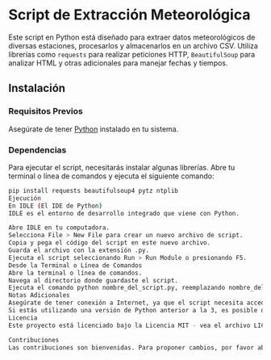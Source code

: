 # Script de Extracción Meteorológica

Este script en Python está diseñado para extraer datos meteorológicos de diversas estaciones, procesarlos y almacenarlos en un archivo CSV. Utiliza librerías como `requests` para realizar peticiones HTTP, `BeautifulSoup` para analizar HTML y otras adicionales para manejar fechas y tiempos.

## Instalación

### Requisitos Previos

Asegúrate de tener [Python](https://www.python.org/) instalado en tu sistema.

### Dependencias

Para ejecutar el script, necesitarás instalar algunas librerías. Abre tu terminal o línea de comandos y ejecuta el siguiente comando:

```bash
pip install requests beautifulsoup4 pytz ntplib
Ejecución
En IDLE (El IDE de Python)
IDLE es el entorno de desarrollo integrado que viene con Python.

Abre IDLE en tu computadora.
Selecciona File > New File para crear un nuevo archivo de script.
Copia y pega el código del script en este nuevo archivo.
Guarda el archivo con la extensión .py.
Ejecuta el script seleccionando Run > Run Module o presionando F5.
Desde la Terminal o Línea de Comandos
Abre la terminal o línea de comandos.
Navega al directorio donde guardaste el script.
Ejecuta el comando python nombre_del_script.py, reemplazando nombre_del_script.py con el nombre de tu archivo.
Notas Adicionales
Asegúrate de tener conexión a Internet, ya que el script necesita acceder a sitios web para extraer la información meteorológica.
Si estás utilizando una versión de Python anterior a la 3, es posible que necesites usar pip3 y python3 en lugar de pip y python.
Licencia
Este proyecto está licenciado bajo la Licencia MIT - vea el archivo LICENSE para más detalles.

Contribuciones
Las contribuciones son bienvenidas. Para proponer cambios, por favor abre un issue primero para discutir lo que te gustaría cambiar.
